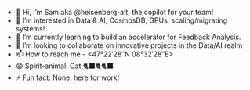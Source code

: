 - 👋 Hi, I’m Sam aka @heisenberg-alt, the copilot for your team!
- 👀 I’m interested in Data & AI, CosmosDB, GPUs, scaling/migrating systems!
- 🌱 I’m currently learning to build an accelerator for Feedback Analysis.
- 💞️ I’m looking to collaborate on innovative projects in the Data/AI realm
- 📫 How to reach me - <47°22′28″N 08°32′28″E>
- 😄 Spirit-animal: Cat 🐈‍⬛🐈🐈‍⬛
- ⚡ Fun fact: None, here for work!
<!---
heisenberg-alt/heisenberg-alt is a ✨ special ✨ repository because its `README.md` (this file) appears on your GitHub profile.
You can click the Preview link to take a look at your changes.
--->
